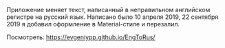 Приложение меняет текст, написанный в неправильном английском регистре на русский язык.
Написано было 10 апреля 2019, 22 сентября 2019 я добавил оформление в Material-стиле и перезалил.

Посмотреть: https://evgeniypp.github.io/EngToRus/
